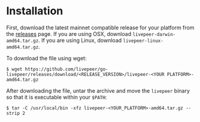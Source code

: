 # Installation

First, download the latest mainnet compatible release for your platform from the [releases](https://github.com/livepeer/go-livepeer/releases) page. If you are using OSX, download `livepeer-darwin-amd64.tar.gz`. If you are using Linux, download `livepeer-linux-amd64.tar.gz`.

To download the file using wget:

```
$ wget https://github.com/livepeer/go-livepeer/releases/download/<RELEASE_VERSION>/livepeer-<YOUR PLATFORM>-amd64.tar.gz
```

After downloading the file, untar the archive and move the `livepeer` binary so that it is executable within your `$PATH`:

```
$ tar -C /usr/local/bin -xfz livepeer-<YOUR_PLATFORM>-amd64.tar.gz --strip 2
```